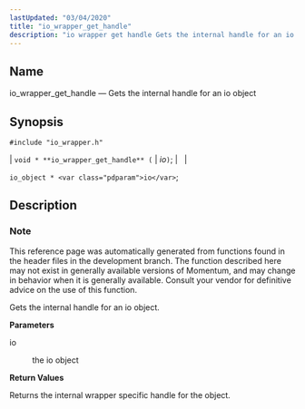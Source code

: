 ```yaml
---
lastUpdated: "03/04/2020"
title: "io_wrapper_get_handle"
description: "io wrapper get handle Gets the internal handle for an io object void io wrapper get handle io io object io This reference page was automatically generated from functions found in the header files in the development branch The function described here may not exist in generally available versions of..."
---
```


<a name="apis.io_wrapper_get_handle"></a> 
## Name

io_wrapper_get_handle — Gets the internal handle for an io object

## Synopsis

`#include "io_wrapper.h"`

| `void * **io_wrapper_get_handle** (` | <var class="pdparam">io</var>`)`; |   |

`io_object * <var class="pdparam">io</var>`;<a name="idp53712192"></a> 
## Description

### Note

This reference page was automatically generated from functions found in the header files in the development branch. The function described here may not exist in generally available versions of Momentum, and may change in behavior when it is generally available. Consult your vendor for definitive advice on the use of this function.

Gets the internal handle for an io object.

**<a name="idp53715008"></a> Parameters**

<dl class="variablelist">

<dt>io</dt>

<dd>

the io object

</dd>

</dl>

**<a name="idp53717712"></a> Return Values**

Returns the internal wrapper specific handle for the object.